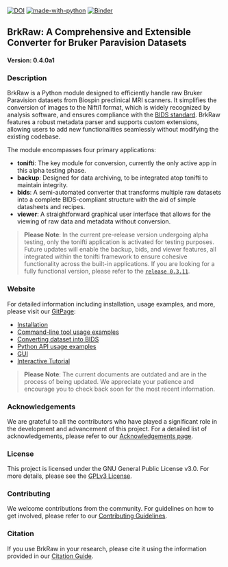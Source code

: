[![DOI](https://zenodo.org/badge/245546149.svg)](https://zenodo.org/badge/latestdoi/245546149)
[![made-with-python](https://img.shields.io/badge/Made%20with-Python-1f425f.svg)](https://www.python.org/)
[![Binder](https://mybinder.org/badge_logo.svg)](https://mybinder.org/v2/gh/BrkRaw/tutorials/main)

## BrkRaw: A Comprehensive and Extensible Converter for Bruker Paravision Datasets
#### Version: 0.4.0a1
### Description

BrkRaw is a Python module designed to efficiently handle raw Bruker Paravision datasets from Biospin preclinical MRI scanners. 
It simplifies the conversion of images to the Nifti1 format, which is widely recognized by analysis software, 
and ensures compliance with the [BIDS standard](https://bids-specification.readthedocs.io/en/stable/). 
BrkRaw features a robust metadata parser and supports custom extensions, 
allowing users to add new functionalities seamlessly without modifying the existing codebase.

The module encompasses four primary applications:
- **tonifti**: The key module for conversion, currently the only active app in this alpha testing phase.
- **backup**: Designed for data archiving, to be integrated atop tonifti to maintain integrity.
- **bids**: A semi-automated converter that transforms multiple raw datasets into a complete BIDS-compliant structure with the aid of simple datasheets and recipes.
- **viewer**: A straightforward graphical user interface that allows for the viewing of raw data and metadata without conversion.

> **Please Note**: In the current pre-release version undergoing alpha testing, only the tonifti application is activated for testing purposes. 
Future updates will enable the backup, bids, and viewer features, all integrated within the tonifti framework to ensure cohesive functionality across the built-in applications.
If you are looking for a fully functional version, please refer to the [`release 0.3.11`](https://github.com/BrkRaw/brkraw/tree/0.3.11-post1).


### Website

For detailed information including installation, usage examples, and more, please visit our [GitPage](https://brkraw.github.io):

- [Installation](https://brkraw.github.io/docs/gs_inst.html)
- [Command-line tool usage examples](https://brkraw.github.io/docs/gs_nii.html)
- [Converting dataset into BIDS](https://brkraw.github.io/docs/gs_bids.html)
- [Python API usage examples](https://brkraw.github.io/docs/ap_parent.html)
- [GUI](https://brkraw.github.io/docs/gs_gui.html)
- [Interactive Tutorial](https://mybinder.org/v2/gh/BrkRaw/tutorials/ac95b2c87b05664cb678c5dc1a930641397130ed)

> **Please Note**: The current documents are outdated and are in the process of being updated. We appreciate your patience and encourage you to check back soon for the most recent information.

### Acknowledgements
We are grateful to all the contributors who have played a significant role in the development and advancement of this project. For a detailed list of acknowledgements, please refer to our [Acknowledgements page](ACKNOWLEDGEMENTS.md).


### License
This project is licensed under the GNU General Public License v3.0. For more details, please see the [GPLv3 License](LICENSE).

### Contributing

We welcome contributions from the community. For guidelines on how to get involved, please refer to our [Contributing Guidelines](CONTRIBUTING.md).

### Citation

If you use BrkRaw in your research, please cite it using the information provided in our [Citation Guide](CITATION.md).
